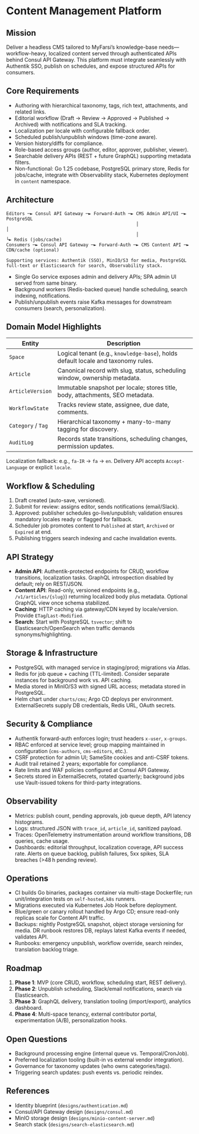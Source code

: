# Content Management Platform

## Mission
Deliver a headless CMS tailored to MyFarsi’s knowledge-base needs—workflow-heavy, localized content served through authenticated APIs behind Consul API Gateway. This platform must integrate seamlessly with Authentik SSO, publish on schedules, and expose structured APIs for consumers.

## Core Requirements
- Authoring with hierarchical taxonomy, tags, rich text, attachments, and related links.
- Editorial workflow (Draft → Review → Approved → Published → Archived) with notifications and SLA tracking.
- Localization per locale with configurable fallback order.
- Scheduled publish/unpublish windows (time-zone aware).
- Version history/diffs for compliance.
- Role-based access groups (author, editor, approver, publisher, viewer).
- Searchable delivery APIs (REST + future GraphQL) supporting metadata filters.
- Non-functional: Go 1.25 codebase, PostgreSQL primary store, Redis for jobs/cache, integrate with Observability stack, Kubernetes deployment in `content` namespace.

## Architecture
```
Editors ─► Consul API Gateway ─► Forward-Auth ─► CMS Admin API/UI ─► PostgreSQL
                                                 │                        │
                                                 │                        └► Redis (jobs/cache)
Consumers ─► Consul API Gateway ─► Forward-Auth ─► CMS Content API ─► CDN/cache (optional)

Supporting services: Authentik (SSO), MinIO/S3 for media, PostgreSQL full-text or Elasticsearch for search, Observability stack.
```
- Single Go service exposes admin and delivery APIs; SPA admin UI served from same binary.
- Background workers (Redis-backed queue) handle scheduling, search indexing, notifications.
- Publish/unpublish events raise Kafka messages for downstream consumers (search, personalization).

## Domain Model Highlights
| Entity | Description |
| --- | --- |
| `Space` | Logical tenant (e.g., `knowledge-base`), holds default locale and taxonomy rules. |
| `Article` | Canonical record with slug, status, scheduling window, ownership metadata. |
| `ArticleVersion` | Immutable snapshot per locale; stores title, body, attachments, SEO metadata. |
| `WorkflowState` | Tracks review state, assignee, due date, comments. |
| `Category` / `Tag` | Hierarchical taxonomy + many-to-many tagging for discovery. |
| `AuditLog` | Records state transitions, scheduling changes, permission updates. |

Localization fallback: e.g., `fa-IR` → `fa` → `en`. Delivery API accepts `Accept-Language` or explicit `locale`.

## Workflow & Scheduling
1. Draft created (auto-save, versioned).
2. Submit for review: assigns editor, sends notifications (email/Slack).
3. Approved: publisher schedules go-live/unpublish; validation ensures mandatory locales ready or flagged for fallback.
4. Scheduler job promotes content to `Published` at start, `Archived` or `Expired` at end.
5. Publishing triggers search indexing and cache invalidation events.

## API Strategy
- **Admin API**: Authentik-protected endpoints for CRUD, workflow transitions, localization tasks. GraphQL introspection disabled by default; rely on REST/JSON.
- **Content API**: Read-only, versioned endpoints (e.g., `/v1/articles/{slug}`) returning localized body plus metadata. Optional GraphQL view once schema stabilized.
- **Caching**: HTTP caching via gateway/CDN keyed by locale/version. Provide `ETag`/`Last-Modified`.
- **Search**: Start with PostgreSQL `tsvector`; shift to Elasticsearch/OpenSearch when traffic demands synonyms/highlighting.

## Storage & Infrastructure
- PostgreSQL with managed service in staging/prod; migrations via Atlas.
- Redis for job queue + caching (TTL-limited). Consider separate instances for background work vs. API caching.
- Media stored in MinIO/S3 with signed URL access; metadata stored in PostgreSQL.
- Helm chart under `charts/cms`; Argo CD deploys per environment. ExternalSecrets supply DB credentials, Redis URL, OAuth secrets.

## Security & Compliance
- Authentik forward-auth enforces login; trust headers `x-user`, `x-groups`.
- RBAC enforced at service level; group mapping maintained in configuration (`cms-authors`, `cms-editors`, etc.).
- CSRF protection for admin UI; SameSite cookies and anti-CSRF tokens.
- Audit trail retained 2 years; exportable for compliance.
- Rate limits and WAF policies configured at Consul API Gateway.
- Secrets stored in ExternalSecrets, rotated quarterly; background jobs use Vault-issued tokens for third-party integrations.

## Observability
- Metrics: publish count, pending approvals, job queue depth, API latency histograms.
- Logs: structured JSON with `trace_id`, `article_id`, sanitized payload.
- Traces: OpenTelemetry instrumentation around workflow transitions, DB queries, cache usage.
- Dashboards: editorial throughput, localization coverage, API success rate. Alerts on queue backlog, publish failures, 5xx spikes, SLA breaches (>48 h pending review).

## Operations
- CI builds Go binaries, packages container via multi-stage Dockerfile; run unit/integration tests on `self-hosted,k8s` runners.
- Migrations executed via Kubernetes Job Hook before deployment.
- Blue/green or canary rollout handled by Argo CD; ensure read-only replicas scale for Content API traffic.
- Backups: nightly PostgreSQL snapshot, object storage versioning for media. DR runbook restores DB, replays latest Kafka events if needed, validates API.
- Runbooks: emergency unpublish, workflow override, search reindex, translation backlog triage.

## Roadmap
1. **Phase 1**: MVP (core CRUD, workflow, scheduling start, REST delivery).
2. **Phase 2**: Unpublish scheduling, Slack/email notifications, search via Elasticsearch.
3. **Phase 3**: GraphQL delivery, translation tooling (import/export), analytics dashboard.
4. **Phase 4**: Multi-space tenancy, external contributor portal, experimentation (A/B), personalization hooks.

## Open Questions
- Background processing engine (internal queue vs. Temporal/CronJob).
- Preferred localization tooling (built-in vs external vendor integration).
- Governance for taxonomy updates (who owns categories/tags).
- Triggering search updates: push events vs. periodic reindex.

## References
- Identity blueprint (`designs/authentication.md`)
- Consul/API Gateway design (`designs/consul.md`)
- MinIO storage design (`designs/minio-content-server.md`)
- Search stack (`designs/search-elasticsearch.md`)
